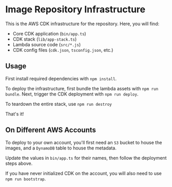 # Image Repository Infrastructure

This is the AWS CDK infrastructure for the repository.
Here, you will find:

- Core CDK application (`bin/app.ts`)
- CDK stack (`lib/app-stack.ts`)
- Lambda source code (`src/*.js`)
- CDK config files (`cdk.json`, `tsconfig.json`, etc.)

## Usage

First install required dependencies with `npm install`.

To deploy the infrastructure, first bundle the lambda assets with `npm run bundle`.
Next, trigger the CDK deployment with `npm run deploy`.

To teardown the entire stack, use `npm run destroy`

That's it!

## On Different AWS Accounts

To deploy to your own account, you'll first need an `S3` bucket to house the images, and a `DynamoDB` table to house the metadata.

Update the values in `bin/app.ts` for their names, then follow the deployment steps above.

If you have never initialized CDK on the account, you will also need to use `npm run bootstrap`.
